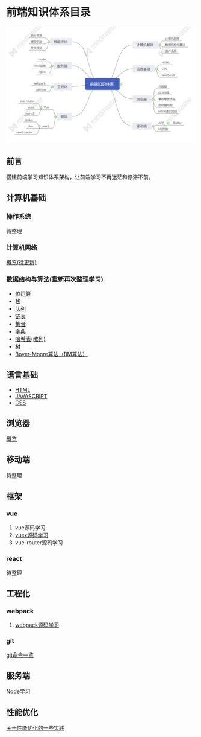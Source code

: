 # 前端知识体系目录

![alt](./assets/front.png)

## 前言

搭建前端学习知识体系架构，让前端学习不再迷茫和停滞不前。

## 计算机基础

### 操作系统

待整理

### 计算机网络

[概览(待更新)](./packages/docs/basic/net.md)

### 数据结构与算法(重新再次整理学习)

* [位运算](./packages/docs/data-structure-and-algorithm/bitOperation.md)
* [栈](./packages/docs/data-structure-and-algorithm/stack.js)
* [队列](./packages/docs/data-structure-and-algorithm/queue.js)
* [链表](./packages/docs/data-structure-and-algorithm/linkedList.js)
* [集合](./packages/docs/data-structure-and-algorithm/set.js)
* [字典](./packages/docs/data-structure-and-algorithm/dictionary.md)
* [哈希表(散列)](./packages/docs/data-structure-and-algorithm/hash.md)
* [树](./packages/docs/data-structure-and-algorithm/tree.md)
* [Boyer-Moore算法（BM算法）](./packages/code/data-structure-and-algorithm/string_BM.js)

## 语言基础

* [HTML](./packages/docs/basic/html.md)
* [JAVASCRIPT](./packages/docs/basic/javascript.md)
* [CSS](./packages/docs/basic/css.md)

## 浏览器

[概览](./packages/docs/basic/browser.md)

## 移动端

待整理

## 框架

### vue

1. vue源码学习
2. [vuex源码学习](./packages/code/vuex-src/readme.md)
3. vue-router源码学习

### react

待整理

## 工程化

### webpack

1. [webpack源码学习](./packages/code/webpack/readme.md)

### git

[git命令一览](./packages/docs/basic/git.md)

## 服务端

[Node学习](./packages/code/nodejs/nodejs.md)

## 性能优化

[关于性能优化的一些实践](./packages/docs/basic/performance-optimization.md)
